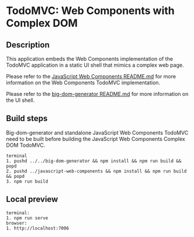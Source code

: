 # TodoMVC: Web Components with Complex DOM

## Description

This application embeds the Web Components implementation of the TodoMVC application in a static UI shell that mimics a complex web page.

Please refer to the [JavaScript Web Components README.md](../javascript-web-components/README.md) for more information on the Web Components TodoMVC implementation.

Please refer to the [big-dom-generator README.md](../../big-dom-generator/README.md) for more information on the UI shell.

## Build steps

Big-dom-generator and standalone JavaScript Web Components TodoMVC need to be built before building the JavaScript Web Components Complex DOM TodoMVC.

```
terminal
1. pushd ../../big-dom-generator && npm install && npm run build && popd
2. pushd ../javascript-web-components && npm install && npm run build && popd
3. npm run build
```

## Local preview

```
terminal:
1. npm run serve
browser:
1. http://localhost:7006
```
